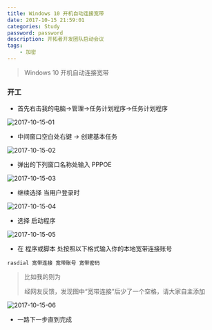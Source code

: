 ```yaml
---
title: Windows 10 开机自动连接宽带
date: 2017-10-15 21:59:01
categories: Study
password: password
description: 开拓者开发团队启动会议
tags: 
    - 加密
---
```


> Windows 10 开机自动连接宽带

### 开工

* 首先右击我的电脑->管理->任务计划程序->任务计划程序

![2017-10-15-01](http://ovefvi4g3.bkt.clouddn.com/2017-10-15-01.png)

* 中间窗口空白处右键 -> 创建基本任务

![2017-10-15-02](http://ovefvi4g3.bkt.clouddn.com/2017-10-15-02.png)

* 弹出的下列窗口名称处输入 PPPOE

![2017-10-15-03](http://ovefvi4g3.bkt.clouddn.com/2017-10-15-03.png)

* 继续选择 当用户登录时

![2017-10-15-04](http://ovefvi4g3.bkt.clouddn.com/2017-10-15-04.png)

* 选择 启动程序

![2017-10-15-05](http://ovefvi4g3.bkt.clouddn.com/2017-10-15-05.png)

* 在 程序或脚本 处按照以下格式输入你的本地宽带连接账号

```
rasdial 宽带连接 宽带账号 宽带密码
```

> 比如我的则为
> 
> 经网友反馈，发现图中“宽带连接”后少了一个空格，请大家自主添加

![2017-10-15-06](http://ovefvi4g3.bkt.clouddn.com/2017-10-15-06.png)

* 一路下一步直到完成


